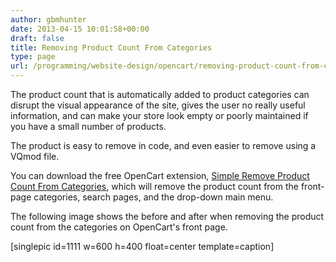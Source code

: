 ```yaml
---
author: gbmhunter
date: 2013-04-15 10:01:58+00:00
draft: false
title: Removing Product Count From Categories
type: page
url: /programming/website-design/opencart/removing-product-count-from-categories
---
```


The product count that is automatically added to product categories can disrupt the visual appearance of the site, gives the user no really useful information, and can make your store look empty or poorly maintained if you have a small number of products.




The product is easy to remove in code, and even easier to remove using a VQmod file.




You can download the free OpenCart extension, [Simple Remove Product Count From Categories](https://forum.opencart.com/viewtopic.php?f=131&t=47547), which will remove the product count from the front-page categories, search pages, and the drop-down main menu.




The following image shows the before and after when removing the product count from the categories on OpenCart's front page.




[singlepic id=1111 w=600 h=400 float=center template=caption]
